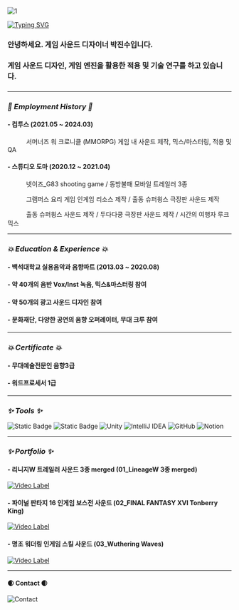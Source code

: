 ![1](https://github.com/ptecc208/ptecc208/assets/162261450/01df07f5-e940-4b9a-9d37-c5eea39f9626)

[![Typing SVG](https://readme-typing-svg.herokuapp.com?font=&pause=1000&random=false&width=435&lines=Hello!+I'm+jinsu+Park)](https://git.io/typing-svg)

### 안녕하세요. 게임 사운드 디자이너 박진수입니다.
### 게임 사운드 디자인, 게임 엔진을 활용한 적용 및 기술 연구를 하고 있습니다.
###

---

### *:rocket: Employment History :rocket:*
#### - 컴투스 (2021.05 ~ 2024.03)
&emsp;&emsp;&emsp;서머너즈 워 크로니클 (MMORPG) 게임 내 사운드 제작, 믹스/마스터링, 적용 및 QA

#### - 스튜디오 도마 (2020.12 ~ 2021.04)
&emsp;&emsp;&emsp;넷이즈_G83 shooting game / 동방불패 모바일 트레일러 3종

&emsp;&emsp;&emsp;그램퍼스 요리 게임 인게임 리소스 제작 / 출동 슈퍼윙스 극장판 사운드 제작

&emsp;&emsp;&emsp;출동 슈퍼윙스 사운드 제작 / 두다다쿵 극장판 사운드 제작 / 시간의 여행자 루크 믹스

---

### *:boom: Education & Experience :boom:*
#### - 백석대학교 실용음악과 음향파트 (2013.03 ~ 2020.08)
#### - 약 40개의 음반 Vox/Inst 녹음, 믹스&마스터링 참여
#### - 약 50개의 광고 사운드 디자인 참여
#### - 문화재단, 다양한 공연의 음향 오퍼레이터, 무대 크루 참여

---

### *:boom: Certificate :boom:*
#### - 무대예술전문인 음향3급
####  - 워드프로세서 1급

---

### *:sparkles: Tools :sparkles:*
![Static Badge](https://img.shields.io/badge/Protools%20-%23FF0000.svg?style=for-the-badge&logo=protools&logoColor=violet&logoSize=auto&label=&labelColor=White&color=black&cacheSeconds=3600)
![Static Badge](https://img.shields.io/badge/Cubase%20-%23FF0000.svg?style=for-the-badge&logo=Cubase&logoColor=violet&logoSize=auto&label=&labelColor=White&color=black&cacheSeconds=3600)
![Unity](https://img.shields.io/badge/unity-%23000000.svg?style=for-the-badge&logo=unity&logoColor=white)
![IntelliJ IDEA](https://img.shields.io/badge/IntelliJIDEA-000000.svg?style=for-the-badge&logo=intellij-idea&logoColor=white)
![GitHub](https://img.shields.io/badge/github-%23121011.svg?style=for-the-badge&logo=github&logoColor=white)
![Notion](https://img.shields.io/badge/Notion-%23000000.svg?style=for-the-badge&logo=notion&logoColor=white)

---

### *:sparkles: Portfolio :sparkles:*

#### - 리니지W 트레일러 사운드 3종 merged (01_LineageW 3종 merged)
[![Video Label](http://img.youtube.com/vi/NYIub3tZiZ4/0.jpg)](https://www.youtube.com/watch?v=NYIub3tZiZ4)

#### - 파이널 판타지 16 인게임 보스전 사운드 (02_FINAL FANTASY XVI Tonberry King)
[![Video Label](http://img.youtube.com/vi//0.jpg)](https://www.youtube.com/watch?v=)

#### - 명조 워더링 인게임 스킬 사운드 (03_Wuthering Waves)
[![Video Label](http://img.youtube.com/vi/SzuAChX0kos/0.jpg)](https://www.youtube.com/watch?v=SzuAChX0kos)

---

#### :waxing_crescent_moon: Contact :waxing_crescent_moon:
![Contact](https://img.shields.io/badge/ptecc@naver.com-008DE4?style=for-the-badge&=dash&logoColor=white)

